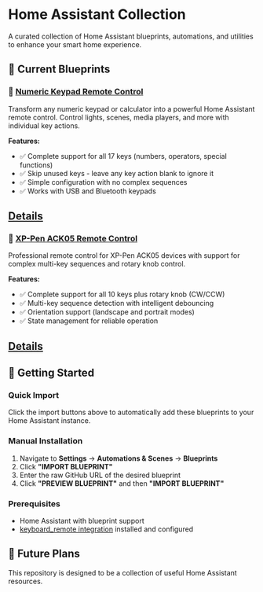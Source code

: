 # Home Assistant Collection

A curated collection of Home Assistant blueprints, automations, and utilities to enhance your smart home experience.

## 🎯 Current Blueprints

### 🔢 [Numeric Keypad Remote Control](./blueprints/numeric-keyboard/)
Transform any numeric keypad or calculator into a powerful Home Assistant remote control. Control lights, scenes, media players, and more with individual key actions.

**Features:**
- ✅ Complete support for all 17 keys (numbers, operators, special functions)
- ✅ Skip unused keys - leave any key action blank to ignore it
- ✅ Simple configuration with no complex sequences
- ✅ Works with USB and Bluetooth keypads

## [Details](./blueprints/numeric-keyboard/)

### 🎨 [XP-Pen ACK05 Remote Control](./blueprints/xp-pen/)
Professional remote control for XP-Pen ACK05 devices with support for complex multi-key sequences and rotary knob control.

**Features:**
- ✅ Complete support for all 10 keys plus rotary knob (CW/CCW)
- ✅ Multi-key sequence detection with intelligent debouncing
- ✅ Orientation support (landscape and portrait modes)
- ✅ State management for reliable operation

## [Details](./blueprints/xp-pen/)

## 🚀 Getting Started

### Quick Import
Click the import buttons above to automatically add these blueprints to your Home Assistant instance.

### Manual Installation
1. Navigate to **Settings** → **Automations & Scenes** → **Blueprints**
2. Click **"IMPORT BLUEPRINT"**
3. Enter the raw GitHub URL of the desired blueprint
4. Click **"PREVIEW BLUEPRINT"** and then **"IMPORT BLUEPRINT"**

### Prerequisites
- Home Assistant with blueprint support
- [keyboard_remote integration](https://www.home-assistant.io/integrations/keyboard_remote/) installed and configured


## 🔮 Future Plans

This repository is designed to be a collection of useful Home Assistant resources.


